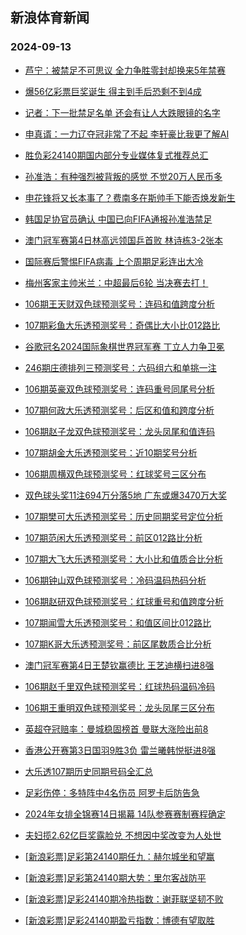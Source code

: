 ## 新浪体育新闻 
### 2024-09-13

+ [芦宁：被禁足不可思议 全力争胜零封却换来5年禁赛](https://sports.sina.com.cn/china/2024-09-12/doc-incnwewu6622852.shtml)

+ [爆56亿彩票巨奖诞生 得主到手后恐剩不到4成](https://sports.sina.com.cn/l/2024-09-12/doc-incnvyqt1117437.shtml)

+ [记者：下一批禁足名单 还会有让人大跌眼镜的名字](https://sports.sina.com.cn/china/2024-09-12/doc-incnwrnm0863731.shtml)

+ [申真谞：一力辽夺冠非常了不起 李轩豪比我更了解AI](https://sports.sina.com.cn/go/2024-09-12/doc-incnwews7790401.shtml)

+ [胜负彩24140期国内部分专业媒体复式推荐总汇](https://sports.sina.com.cn/l/2024-09-12/doc-incnwrns3255744.shtml)

+ [孙准浩：有种强烈被背叛的感觉 不觉20万人民币多](https://sports.sina.com.cn/china/2024-09-12/doc-incnwewu6621037.shtml)

+ [申花锋将又长本事了？费南多在斯帅手下能否焕发新生](https://sports.sina.com.cn/china/2024-09-12/doc-incnwews7800517.shtml)

+ [韩国足协官员确认 中国已向FIFA通报孙准浩禁足](https://sports.sina.com.cn/china/2024-09-12/doc-incnwrns3234942.shtml)

+ [澳门冠军赛第4日林高远领国乒首败 林诗栋3-2张本](https://sports.sina.com.cn/others/pingpang/2024-09-12/doc-incnwvui0808387.shtml)

+ [国际赛后警惕FIFA病毒 上个周期足彩连出大冷](https://sports.sina.com.cn/l/2024-09-12/doc-incnwmes6534546.shtml)

+ [梅州客家主帅米兰：中超最后6轮 当决赛去打！](https://sports.sina.com.cn/china/2024-09-12/doc-incnwrnn7619819.shtml)

+ [106期王天财双色球预测奖号：连码和值跨度分析](https://sports.sina.com.cn/l/2024-09-12/doc-incnwewr1038171.shtml)

+ [107期彩鱼大乐透预测奖号：奇偶比大小比012路比](https://sports.sina.com.cn/l/2024-09-12/doc-incnwrnm0860983.shtml)

+ [谷歌冠名2024国际象棋世界冠军赛 丁立人力争卫冕](https://sports.sina.com.cn/go/2024-09-12/doc-incnwvuk7558673.shtml)

+ [246期庄德排列三预测奖号：六码组六和单挑一注](https://sports.sina.com.cn/l/2024-09-12/doc-incnwrnq6474103.shtml)

+ [106期英豪双色球预测奖号：连码重号同尾号分析](https://sports.sina.com.cn/l/2024-09-12/doc-incnweww3403787.shtml)

+ [107期何政大乐透预测奖号：后区和值和跨度分析](https://sports.sina.com.cn/l/2024-09-12/doc-incnwrnm0863468.shtml)

+ [106期赵子龙双色球预测奖号：龙头凤尾和值连码](https://sports.sina.com.cn/l/2024-09-12/doc-incnwews7798917.shtml)

+ [107期胡金大乐透预测奖号：近10期奖号分析](https://sports.sina.com.cn/l/2024-09-12/doc-incnwrnm0864058.shtml)

+ [106期周横双色球预测奖号：红球奖号三区分布](https://sports.sina.com.cn/l/2024-09-12/doc-incnwews7801583.shtml)

+ [双色球头奖11注694万分落5地 广东或爆3470万大奖](https://sports.sina.com.cn/l/2024-09-12/doc-incnxhkh6277143.shtml)

+ [107期樊可大乐透预测奖号：历史同期奖号定位分析](https://sports.sina.com.cn/l/2024-09-12/doc-incnwrns3235424.shtml)

+ [107期范闲大乐透预测奖号：前区012路比分析](https://sports.sina.com.cn/l/2024-09-12/doc-incnwrnm0862339.shtml)

+ [107期大飞大乐透预测奖号：大小比和值质合比分析](https://sports.sina.com.cn/l/2024-09-12/doc-incnwrnq6456898.shtml)

+ [106期钟山双色球预测奖号：冷码温码热码分析](https://sports.sina.com.cn/l/2024-09-12/doc-incnwews7801472.shtml)

+ [106期赵研双色球预测奖号：红球重号和值跨度分析](https://sports.sina.com.cn/l/2024-09-12/doc-incnwews7801075.shtml)

+ [107期闻雪大乐透预测奖号：和值区间比012路比](https://sports.sina.com.cn/l/2024-09-12/doc-incnwrnn7613617.shtml)

+ [107期K哥大乐透预测奖号：前区尾数质合比分析](https://sports.sina.com.cn/l/2024-09-12/doc-incnwrnm0860744.shtml)

+ [澳门冠军赛第4日王楚钦赢德比 王艺迪横扫进8强](https://sports.sina.com.cn/others/pingpang/2024-09-12/doc-incnxhkc0681563.shtml)

+ [106期赵千里双色球预测奖号：红球热码温码冷码](https://sports.sina.com.cn/l/2024-09-12/doc-incnweww3406375.shtml)

+ [106期王重明双色球预测奖号：龙头凤尾三区分布](https://sports.sina.com.cn/l/2024-09-12/doc-incnwews7793106.shtml)

+ [英超夺冠赔率：曼城稳固榜首 曼联大涨险出前8](https://sports.sina.com.cn/l/2024-09-12/doc-incnwrnm0887707.shtml)

+ [香港公开赛第3日国羽9胜3负 雷兰曦韩悦挺进8强](https://sports.sina.com.cn/others/badmin/2024-09-12/doc-incnxhkh6263163.shtml)

+ [大乐透107期历史同期号码全汇总](https://sports.sina.com.cn/l/2024-09-12/doc-incnwrnm0864547.shtml)

+ [足彩伤停：多特阵中4名伤员 阿罗卡后防告急](https://sports.sina.com.cn/l/2024-09-12/doc-incnwvui0819893.shtml)

+ [2024年女排全锦赛14日揭幕 14队参赛赛制赛程确定](https://sports.sina.com.cn/others/volleyball/2024-09-12/doc-incnxhkc0695395.shtml)

+ [夫妇揽2.62亿巨奖露脸兑 不想因中奖改变为人处世](https://sports.sina.com.cn/l/2024-09-13/doc-incnycpy2696328.shtml)

+ [[新浪彩票]足彩第24140期任九：赫尔城坐和望赢](https://sports.sina.com.cn/l/2024-09-13/doc-incnyivu5808445.shtml)

+ [[新浪彩票]足彩第24140期大势：里尔客战防平](https://sports.sina.com.cn/l/2024-09-13/doc-incnyivw2584846.shtml)

+ [[新浪彩票]足彩24140期冷热指数：谢菲联坚韧不败](https://sports.sina.com.cn/l/2024-09-13/doc-incnycpw5922097.shtml)

+ [[新浪彩票]足彩24140期盈亏指数：博德有望取胜](https://sports.sina.com.cn/l/2024-09-13/doc-incnyivw2585795.shtml)

